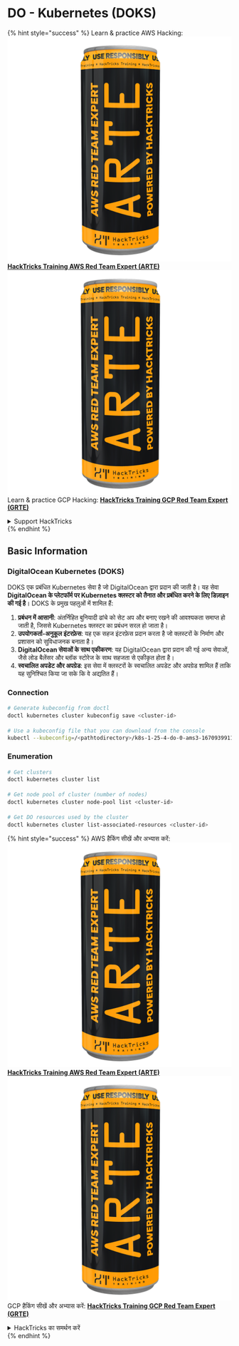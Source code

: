 # DO - Kubernetes (DOKS)

{% hint style="success" %}
Learn & practice AWS Hacking:<img src="../../../.gitbook/assets/image (1) (1) (1).png" alt="" data-size="line">[**HackTricks Training AWS Red Team Expert (ARTE)**](https://training.hacktricks.xyz/courses/arte)<img src="../../../.gitbook/assets/image (1) (1) (1).png" alt="" data-size="line">\
Learn & practice GCP Hacking: <img src="../../../.gitbook/assets/image (2).png" alt="" data-size="line">[**HackTricks Training GCP Red Team Expert (GRTE)**<img src="../../../.gitbook/assets/image (2).png" alt="" data-size="line">](https://training.hacktricks.xyz/courses/grte)

<details>

<summary>Support HackTricks</summary>

* Check the [**subscription plans**](https://github.com/sponsors/carlospolop)!
* **Join the** 💬 [**Discord group**](https://discord.gg/hRep4RUj7f) or the [**telegram group**](https://t.me/peass) or **follow** us on **Twitter** 🐦 [**@hacktricks\_live**](https://twitter.com/hacktricks_live)**.**
* **Share hacking tricks by submitting PRs to the** [**HackTricks**](https://github.com/carlospolop/hacktricks) and [**HackTricks Cloud**](https://github.com/carlospolop/hacktricks-cloud) github repos.

</details>
{% endhint %}

## Basic Information

### DigitalOcean Kubernetes (DOKS)

DOKS एक प्रबंधित Kubernetes सेवा है जो DigitalOcean द्वारा प्रदान की जाती है। यह सेवा **DigitalOcean के प्लेटफॉर्म पर Kubernetes क्लस्टर को तैनात और प्रबंधित करने के लिए डिज़ाइन की गई है**। DOKS के प्रमुख पहलुओं में शामिल हैं:

1. **प्रबंधन में आसानी**: अंतर्निहित बुनियादी ढांचे को सेट अप और बनाए रखने की आवश्यकता समाप्त हो जाती है, जिससे Kubernetes क्लस्टर का प्रबंधन सरल हो जाता है।
2. **उपयोगकर्ता-अनुकूल इंटरफ़ेस**: यह एक सहज इंटरफ़ेस प्रदान करता है जो क्लस्टरों के निर्माण और प्रशासन को सुविधाजनक बनाता है।
3. **DigitalOcean सेवाओं के साथ एकीकरण**: यह DigitalOcean द्वारा प्रदान की गई अन्य सेवाओं, जैसे लोड बैलेंसर और ब्लॉक स्टोरेज के साथ सहजता से एकीकृत होता है।
4. **स्वचालित अपडेट और अपग्रेड**: इस सेवा में क्लस्टरों के स्वचालित अपडेट और अपग्रेड शामिल हैं ताकि यह सुनिश्चित किया जा सके कि वे अद्यतित हैं।

### Connection
```bash
# Generate kubeconfig from doctl
doctl kubernetes cluster kubeconfig save <cluster-id>

# Use a kubeconfig file that you can download from the console
kubectl --kubeconfig=/<pathtodirectory>/k8s-1-25-4-do-0-ams3-1670939911166-kubeconfig.yaml get nodes
```
### Enumeration
```bash
# Get clusters
doctl kubernetes cluster list

# Get node pool of cluster (number of nodes)
doctl kubernetes cluster node-pool list <cluster-id>

# Get DO resources used by the cluster
doctl kubernetes cluster list-associated-resources <cluster-id>
```
{% hint style="success" %}
AWS हैकिंग सीखें और अभ्यास करें:<img src="../../../.gitbook/assets/image (1) (1) (1).png" alt="" data-size="line">[**HackTricks Training AWS Red Team Expert (ARTE)**](https://training.hacktricks.xyz/courses/arte)<img src="../../../.gitbook/assets/image (1) (1) (1).png" alt="" data-size="line">\
GCP हैकिंग सीखें और अभ्यास करें: <img src="../../../.gitbook/assets/image (2).png" alt="" data-size="line">[**HackTricks Training GCP Red Team Expert (GRTE)**<img src="../../../.gitbook/assets/image (2).png" alt="" data-size="line">](https://training.hacktricks.xyz/courses/grte)

<details>

<summary>HackTricks का समर्थन करें</summary>

* [**सदस्यता योजनाएँ**](https://github.com/sponsors/carlospolop) देखें!
* **हमारे** 💬 [**Discord समूह**](https://discord.gg/hRep4RUj7f) या [**telegram समूह**](https://t.me/peass) में शामिल हों या **हमारे** **Twitter** 🐦 [**@hacktricks\_live**](https://twitter.com/hacktricks_live)** का पालन करें।**
* **हैकिंग ट्रिक्स साझा करें और** [**HackTricks**](https://github.com/carlospolop/hacktricks) और [**HackTricks Cloud**](https://github.com/carlospolop/hacktricks-cloud) github रिपोजिटरी में PRs सबमिट करें।

</details>
{% endhint %}
